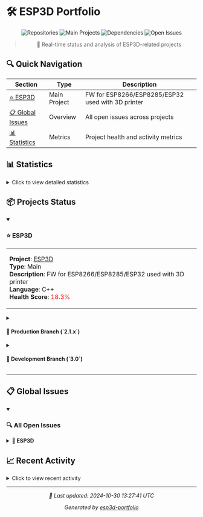 # 🛠️ ESP3D Portfolio

<div align="center">

![Repositories](https://img.shields.io/badge/Repositories-1-blue)
![Main Projects](https://img.shields.io/badge/Main%20Projects-1-orange)
![Dependencies](https://img.shields.io/badge/Dependencies-0-green)
![Open Issues](https://img.shields.io/badge/Open%20Issues-28-yellow)

> 📑 Real-time status and analysis of ESP3D-related projects

</div>

## 🔍 Quick Navigation

<div align="center">

| Section | Type | Description |
|---------|------|-------------|
| [⭐ ESP3D](#esp3d) | Main Project | FW for ESP8266/ESP8285/ESP32 used with 3D printer |
| [📋 Global Issues](#-global-issues) | Overview | All open issues across projects |
| [📊 Statistics](#-statistics) | Metrics | Project health and activity metrics |

</div>

## 📊 Statistics

<details>
<summary>Click to view detailed statistics</summary>

### Repository Statistics

| Metric | Value |
|--------|-------|
| Total Repositories | 1 |
| Main Projects | 1 |
| Dependencies | 0 |
| Total Stars | 1759 |
| Total Forks | 466 |

### Issue Statistics

| Metric | Value |
|--------|-------|
| Open Issues | 28 |
| Closed Issues | 0 |
| Average Age | 837.0 days |
| Close Rate | 0.0% |

### Recent Activity

```
░░█
░░█
░░█
░░█
░░█
░░█
░██
---
daily weekly monthly
```

</details>

## 📦 Projects Status

<details open>
<summary><h3>⭐ ESP3D</h3></summary>

<table><tr><td>

**Project**: [ESP3D](https://github.com/luc-github/ESP3D)<br>
**Type**: Main<br>
**Description**: FW for ESP8266/ESP8285/ESP32 used with 3D printer<br>
**Language**: C++<br>
**Health Score**: <span style="color: #ff0000">18.3%</span>

</td></tr></table>

<details>
<summary><h4>🚀 Production Branch (`2.1.x`)</h4></summary>

```
Last commit: 2024-05-30 (#2530634)
Author: Luc
```

<table>
<tr><th>Status</th><th>Issue</th><th>Created</th><th>Updated</th><th>Priority</th></tr>
<tr><td>⭕</td><td>#1059: <a href="https://github.com/luc-github/ESP3D/issues/1059">[Question]How to Send G-code Commands via HTTP API in ESP3D Version 2.x</a></td><td><code>2024-10-30</code></td><td><code>2024-10-30</code></td><td style="color: #000000">normal</td></tr>
<tr><td>⭕</td><td>#568: <a href="https://github.com/luc-github/ESP3D/issues/568">[FEATURE REQUEST]🦄USB Disk support using CH376S chip</a></td><td><code>2021-01-24</code></td><td><code>2024-10-28</code></td><td style="color: #000000">normal</td></tr>
<tr><td>⭕</td><td>#1058: <a href="https://github.com/luc-github/ESP3D/issues/1058">[FEATURE REQUEST]Waveshare ESP32-S3 1.47inch Display Development Board, 172×320, Dual-Core Processor, With RGB LED</a></td><td><code>2024-10-21</code></td><td><code>2024-10-21</code></td><td style="color: #000000">normal</td></tr>
<tr><td>⭕</td><td>#1057: <a href="https://github.com/luc-github/ESP3D/issues/1057">[FEATURE REQUEST]Add support for TTGO T-Lite W5500 ESP32 with SSD1306 </a></td><td><code>2024-10-21</code></td><td><code>2024-10-21</code></td><td style="color: #000000">normal</td></tr>
<tr><td>⭕</td><td>#1056: <a href="https://github.com/luc-github/ESP3D/issues/1056">[FEATURE REQUEST]Add ADXL345 accelerometer for input shaping</a></td><td><code>2024-10-20</code></td><td><code>2024-10-21</code></td><td style="color: #000000">normal</td></tr>
<tr><td>⭕</td><td>#888: <a href="https://github.com/luc-github/ESP3D/issues/888">[FEATURE REQUEST]🦄WhatsApp Notification</a></td><td><code>2023-02-20</code></td><td><code>2024-06-01</code></td><td style="color: #000000">normal</td></tr>
<tr><td>⭕</td><td>#243: <a href="https://github.com/luc-github/ESP3D/issues/243">[FEATURE REQUEST]🦄GCODE Streamer Host definition for 3.X</a></td><td><code>2018-07-14</code></td><td><code>2024-06-01</code></td><td style="color: #000000">normal</td></tr>
<tr><td>⭕</td><td>#955: <a href="https://github.com/luc-github/ESP3D/issues/955">[FEATURE REQUEST]🦄Change ESP_DIRECT_SD to ESP_ONLY_SD for consistency</a></td><td><code>2023-10-12</code></td><td><code>2024-05-16</code></td><td style="color: #000000">normal</td></tr>
<tr><td>⭕</td><td>#376: <a href="https://github.com/luc-github/ESP3D/issues/376">[FEATURE REQUEST]🦄autodetection</a></td><td><code>2019-09-24</code></td><td><code>2024-03-06</code></td><td style="color: #000000">normal</td></tr>
<tr><td>⭕</td><td>#575: <a href="https://github.com/luc-github/ESP3D/issues/575">⏸️[FEATURE REQUEST]🦄Use better serial protocol communication</a></td><td><code>2021-02-01</code></td><td><code>2024-03-06</code></td><td style="color: #000000">normal</td></tr>
<tr><td>⭕</td><td>#726: <a href="https://github.com/luc-github/ESP3D/issues/726">[FEATURE REQUEST]🦄Notification using custom webhook </a></td><td><code>2022-02-28</code></td><td><code>2024-03-06</code></td><td style="color: #000000">normal</td></tr>
<tr><td>⭕</td><td>#795: <a href="https://github.com/luc-github/ESP3D/issues/795">[TODO]☑Code refactoring plan</a></td><td><code>2022-07-28</code></td><td><code>2024-03-04</code></td><td style="color: #000000">normal</td></tr>
<tr><td>⭕</td><td>#891: <a href="https://github.com/luc-github/ESP3D/issues/891">[FEATURE REQUEST]🦄Add discord Notification</a></td><td><code>2023-02-22</code></td><td><code>2024-03-04</code></td><td style="color: #000000">normal</td></tr>
<tr><td>⭕</td><td>#576: <a href="https://github.com/luc-github/ESP3D/issues/576">[BenchMark]Web upload / Web Download on different FS and platform</a></td><td><code>2021-02-03</code></td><td><code>2022-08-29</code></td><td style="color: #000000">normal</td></tr>
</table>

</details>

<details>
<summary><h4>🔧 Development Branch (`3.0`)</h4></summary>

```
Last commit: 2024-10-20 (#b892b3f)
Author: Luc
```

<table>
<tr><th>Status</th><th>Issue</th><th>Created</th><th>Updated</th><th>Priority</th></tr>
<tr><td>⭕</td><td>#1059: <a href="https://github.com/luc-github/ESP3D/issues/1059">[Question]How to Send G-code Commands via HTTP API in ESP3D Version 2.x</a></td><td><code>2024-10-30</code></td><td><code>2024-10-30</code></td><td style="color: #000000">normal</td></tr>
<tr><td>⭕</td><td>#568: <a href="https://github.com/luc-github/ESP3D/issues/568">[FEATURE REQUEST]🦄USB Disk support using CH376S chip</a></td><td><code>2021-01-24</code></td><td><code>2024-10-28</code></td><td style="color: #000000">normal</td></tr>
<tr><td>⭕</td><td>#1058: <a href="https://github.com/luc-github/ESP3D/issues/1058">[FEATURE REQUEST]Waveshare ESP32-S3 1.47inch Display Development Board, 172×320, Dual-Core Processor, With RGB LED</a></td><td><code>2024-10-21</code></td><td><code>2024-10-21</code></td><td style="color: #000000">normal</td></tr>
<tr><td>⭕</td><td>#1057: <a href="https://github.com/luc-github/ESP3D/issues/1057">[FEATURE REQUEST]Add support for TTGO T-Lite W5500 ESP32 with SSD1306 </a></td><td><code>2024-10-21</code></td><td><code>2024-10-21</code></td><td style="color: #000000">normal</td></tr>
<tr><td>⭕</td><td>#1056: <a href="https://github.com/luc-github/ESP3D/issues/1056">[FEATURE REQUEST]Add ADXL345 accelerometer for input shaping</a></td><td><code>2024-10-20</code></td><td><code>2024-10-21</code></td><td style="color: #000000">normal</td></tr>
<tr><td>⭕</td><td>#888: <a href="https://github.com/luc-github/ESP3D/issues/888">[FEATURE REQUEST]🦄WhatsApp Notification</a></td><td><code>2023-02-20</code></td><td><code>2024-06-01</code></td><td style="color: #000000">normal</td></tr>
<tr><td>⭕</td><td>#243: <a href="https://github.com/luc-github/ESP3D/issues/243">[FEATURE REQUEST]🦄GCODE Streamer Host definition for 3.X</a></td><td><code>2018-07-14</code></td><td><code>2024-06-01</code></td><td style="color: #000000">normal</td></tr>
<tr><td>⭕</td><td>#955: <a href="https://github.com/luc-github/ESP3D/issues/955">[FEATURE REQUEST]🦄Change ESP_DIRECT_SD to ESP_ONLY_SD for consistency</a></td><td><code>2023-10-12</code></td><td><code>2024-05-16</code></td><td style="color: #000000">normal</td></tr>
<tr><td>⭕</td><td>#376: <a href="https://github.com/luc-github/ESP3D/issues/376">[FEATURE REQUEST]🦄autodetection</a></td><td><code>2019-09-24</code></td><td><code>2024-03-06</code></td><td style="color: #000000">normal</td></tr>
<tr><td>⭕</td><td>#575: <a href="https://github.com/luc-github/ESP3D/issues/575">⏸️[FEATURE REQUEST]🦄Use better serial protocol communication</a></td><td><code>2021-02-01</code></td><td><code>2024-03-06</code></td><td style="color: #000000">normal</td></tr>
<tr><td>⭕</td><td>#726: <a href="https://github.com/luc-github/ESP3D/issues/726">[FEATURE REQUEST]🦄Notification using custom webhook </a></td><td><code>2022-02-28</code></td><td><code>2024-03-06</code></td><td style="color: #000000">normal</td></tr>
<tr><td>⭕</td><td>#795: <a href="https://github.com/luc-github/ESP3D/issues/795">[TODO]☑Code refactoring plan</a></td><td><code>2022-07-28</code></td><td><code>2024-03-04</code></td><td style="color: #000000">normal</td></tr>
<tr><td>⭕</td><td>#891: <a href="https://github.com/luc-github/ESP3D/issues/891">[FEATURE REQUEST]🦄Add discord Notification</a></td><td><code>2023-02-22</code></td><td><code>2024-03-04</code></td><td style="color: #000000">normal</td></tr>
<tr><td>⭕</td><td>#576: <a href="https://github.com/luc-github/ESP3D/issues/576">[BenchMark]Web upload / Web Download on different FS and platform</a></td><td><code>2021-02-03</code></td><td><code>2022-08-29</code></td><td style="color: #000000">normal</td></tr>
</table>

</details>

</details>

<hr>

## 📋 Global Issues

<details open>
<summary><h3>🔍 All Open Issues</h3></summary>

<details>
<summary><b>📁 ESP3D</b></summary>

<table>
<tr><th>Status</th><th>Branch</th><th>Issue</th><th>Created</th><th>Updated</th><th>Priority</th></tr>
<tr><td>⭕</td><td>🚀 2.1.x</td><td>#1059: <a href="https://github.com/luc-github/ESP3D/issues/1059">[Question]How to Send G-code Commands via HTTP API in ESP3D Version 2.x</a></td><td><code>2024-10-30</code></td><td><code>2024-10-30</code></td><td style="color: #000000">normal</td></tr>
<tr><td>⭕</td><td>🔧 3.0</td><td>#1059: <a href="https://github.com/luc-github/ESP3D/issues/1059">[Question]How to Send G-code Commands via HTTP API in ESP3D Version 2.x</a></td><td><code>2024-10-30</code></td><td><code>2024-10-30</code></td><td style="color: #000000">normal</td></tr>
<tr><td>⭕</td><td>🚀 2.1.x</td><td>#568: <a href="https://github.com/luc-github/ESP3D/issues/568">[FEATURE REQUEST]🦄USB Disk support using CH376S chip</a></td><td><code>2021-01-24</code></td><td><code>2024-10-28</code></td><td style="color: #000000">normal</td></tr>
<tr><td>⭕</td><td>🔧 3.0</td><td>#568: <a href="https://github.com/luc-github/ESP3D/issues/568">[FEATURE REQUEST]🦄USB Disk support using CH376S chip</a></td><td><code>2021-01-24</code></td><td><code>2024-10-28</code></td><td style="color: #000000">normal</td></tr>
<tr><td>⭕</td><td>🚀 2.1.x</td><td>#1058: <a href="https://github.com/luc-github/ESP3D/issues/1058">[FEATURE REQUEST]Waveshare ESP32-S3 1.47inch Display Development Board, 172×320, Dual-Core Processor, With RGB LED</a></td><td><code>2024-10-21</code></td><td><code>2024-10-21</code></td><td style="color: #000000">normal</td></tr>
<tr><td>⭕</td><td>🔧 3.0</td><td>#1058: <a href="https://github.com/luc-github/ESP3D/issues/1058">[FEATURE REQUEST]Waveshare ESP32-S3 1.47inch Display Development Board, 172×320, Dual-Core Processor, With RGB LED</a></td><td><code>2024-10-21</code></td><td><code>2024-10-21</code></td><td style="color: #000000">normal</td></tr>
<tr><td>⭕</td><td>🚀 2.1.x</td><td>#1057: <a href="https://github.com/luc-github/ESP3D/issues/1057">[FEATURE REQUEST]Add support for TTGO T-Lite W5500 ESP32 with SSD1306 </a></td><td><code>2024-10-21</code></td><td><code>2024-10-21</code></td><td style="color: #000000">normal</td></tr>
<tr><td>⭕</td><td>🔧 3.0</td><td>#1057: <a href="https://github.com/luc-github/ESP3D/issues/1057">[FEATURE REQUEST]Add support for TTGO T-Lite W5500 ESP32 with SSD1306 </a></td><td><code>2024-10-21</code></td><td><code>2024-10-21</code></td><td style="color: #000000">normal</td></tr>
<tr><td>⭕</td><td>🚀 2.1.x</td><td>#1056: <a href="https://github.com/luc-github/ESP3D/issues/1056">[FEATURE REQUEST]Add ADXL345 accelerometer for input shaping</a></td><td><code>2024-10-20</code></td><td><code>2024-10-21</code></td><td style="color: #000000">normal</td></tr>
<tr><td>⭕</td><td>🔧 3.0</td><td>#1056: <a href="https://github.com/luc-github/ESP3D/issues/1056">[FEATURE REQUEST]Add ADXL345 accelerometer for input shaping</a></td><td><code>2024-10-20</code></td><td><code>2024-10-21</code></td><td style="color: #000000">normal</td></tr>
<tr><td>⭕</td><td>🚀 2.1.x</td><td>#888: <a href="https://github.com/luc-github/ESP3D/issues/888">[FEATURE REQUEST]🦄WhatsApp Notification</a></td><td><code>2023-02-20</code></td><td><code>2024-06-01</code></td><td style="color: #000000">normal</td></tr>
<tr><td>⭕</td><td>🔧 3.0</td><td>#888: <a href="https://github.com/luc-github/ESP3D/issues/888">[FEATURE REQUEST]🦄WhatsApp Notification</a></td><td><code>2023-02-20</code></td><td><code>2024-06-01</code></td><td style="color: #000000">normal</td></tr>
<tr><td>⭕</td><td>🚀 2.1.x</td><td>#243: <a href="https://github.com/luc-github/ESP3D/issues/243">[FEATURE REQUEST]🦄GCODE Streamer Host definition for 3.X</a></td><td><code>2018-07-14</code></td><td><code>2024-06-01</code></td><td style="color: #000000">normal</td></tr>
<tr><td>⭕</td><td>🔧 3.0</td><td>#243: <a href="https://github.com/luc-github/ESP3D/issues/243">[FEATURE REQUEST]🦄GCODE Streamer Host definition for 3.X</a></td><td><code>2018-07-14</code></td><td><code>2024-06-01</code></td><td style="color: #000000">normal</td></tr>
<tr><td>⭕</td><td>🚀 2.1.x</td><td>#955: <a href="https://github.com/luc-github/ESP3D/issues/955">[FEATURE REQUEST]🦄Change ESP_DIRECT_SD to ESP_ONLY_SD for consistency</a></td><td><code>2023-10-12</code></td><td><code>2024-05-16</code></td><td style="color: #000000">normal</td></tr>
<tr><td>⭕</td><td>🔧 3.0</td><td>#955: <a href="https://github.com/luc-github/ESP3D/issues/955">[FEATURE REQUEST]🦄Change ESP_DIRECT_SD to ESP_ONLY_SD for consistency</a></td><td><code>2023-10-12</code></td><td><code>2024-05-16</code></td><td style="color: #000000">normal</td></tr>
<tr><td>⭕</td><td>🚀 2.1.x</td><td>#376: <a href="https://github.com/luc-github/ESP3D/issues/376">[FEATURE REQUEST]🦄autodetection</a></td><td><code>2019-09-24</code></td><td><code>2024-03-06</code></td><td style="color: #000000">normal</td></tr>
<tr><td>⭕</td><td>🔧 3.0</td><td>#376: <a href="https://github.com/luc-github/ESP3D/issues/376">[FEATURE REQUEST]🦄autodetection</a></td><td><code>2019-09-24</code></td><td><code>2024-03-06</code></td><td style="color: #000000">normal</td></tr>
<tr><td>⭕</td><td>🚀 2.1.x</td><td>#575: <a href="https://github.com/luc-github/ESP3D/issues/575">⏸️[FEATURE REQUEST]🦄Use better serial protocol communication</a></td><td><code>2021-02-01</code></td><td><code>2024-03-06</code></td><td style="color: #000000">normal</td></tr>
<tr><td>⭕</td><td>🔧 3.0</td><td>#575: <a href="https://github.com/luc-github/ESP3D/issues/575">⏸️[FEATURE REQUEST]🦄Use better serial protocol communication</a></td><td><code>2021-02-01</code></td><td><code>2024-03-06</code></td><td style="color: #000000">normal</td></tr>
<tr><td>⭕</td><td>🚀 2.1.x</td><td>#726: <a href="https://github.com/luc-github/ESP3D/issues/726">[FEATURE REQUEST]🦄Notification using custom webhook </a></td><td><code>2022-02-28</code></td><td><code>2024-03-06</code></td><td style="color: #000000">normal</td></tr>
<tr><td>⭕</td><td>🔧 3.0</td><td>#726: <a href="https://github.com/luc-github/ESP3D/issues/726">[FEATURE REQUEST]🦄Notification using custom webhook </a></td><td><code>2022-02-28</code></td><td><code>2024-03-06</code></td><td style="color: #000000">normal</td></tr>
<tr><td>⭕</td><td>🚀 2.1.x</td><td>#795: <a href="https://github.com/luc-github/ESP3D/issues/795">[TODO]☑Code refactoring plan</a></td><td><code>2022-07-28</code></td><td><code>2024-03-04</code></td><td style="color: #000000">normal</td></tr>
<tr><td>⭕</td><td>🔧 3.0</td><td>#795: <a href="https://github.com/luc-github/ESP3D/issues/795">[TODO]☑Code refactoring plan</a></td><td><code>2022-07-28</code></td><td><code>2024-03-04</code></td><td style="color: #000000">normal</td></tr>
<tr><td>⭕</td><td>🚀 2.1.x</td><td>#891: <a href="https://github.com/luc-github/ESP3D/issues/891">[FEATURE REQUEST]🦄Add discord Notification</a></td><td><code>2023-02-22</code></td><td><code>2024-03-04</code></td><td style="color: #000000">normal</td></tr>
<tr><td>⭕</td><td>🔧 3.0</td><td>#891: <a href="https://github.com/luc-github/ESP3D/issues/891">[FEATURE REQUEST]🦄Add discord Notification</a></td><td><code>2023-02-22</code></td><td><code>2024-03-04</code></td><td style="color: #000000">normal</td></tr>
<tr><td>⭕</td><td>🚀 2.1.x</td><td>#576: <a href="https://github.com/luc-github/ESP3D/issues/576">[BenchMark]Web upload / Web Download on different FS and platform</a></td><td><code>2021-02-03</code></td><td><code>2022-08-29</code></td><td style="color: #000000">normal</td></tr>
<tr><td>⭕</td><td>🔧 3.0</td><td>#576: <a href="https://github.com/luc-github/ESP3D/issues/576">[BenchMark]Web upload / Web Download on different FS and platform</a></td><td><code>2021-02-03</code></td><td><code>2022-08-29</code></td><td style="color: #000000">normal</td></tr>
</table>

</details>

</details>

## 📈 Recent Activity

<details>
<summary>Click to view recent activity</summary>

### Last 7 Days

| Activity | Count |
|----------|--------|
| Commits | 10 |
| New Issues | 4 |
| Closed Issues | 0 |
| Active Contributors | 0 |

### Activity Heatmap

```
    00 03 06 09 12 15 18 21
    -----------------------
Mon ▒ ▒ ▒ ▒ ▒ ▒ ▒ ▒
Tue ▒ ▒ ▒ ▒ ▒ ▒ ▒ ▒
Wed ▒ ▒ ▒ ▒ ▒ ▒ ▒ ▒
Thu ░ ░ ░ ░ ░ ░ ░ ░
Fri ▒ ▒ ▒ ▒ ▒ ▒ ▒ ▒
Sat ▒ ▒ ▒ ▒ ▒ ▒ ▒ ▒
Sun ▒ ▒ ▒ ▒ ▒ ▒ ▒ ▒
```

</details>

<hr>

<div align="center">

*🔄 Last updated: 2024-10-30 13:27:41 UTC*

*Generated by [esp3d-portfolio](https://github.com/luc-github/esp3d-portfolio)*

</div>